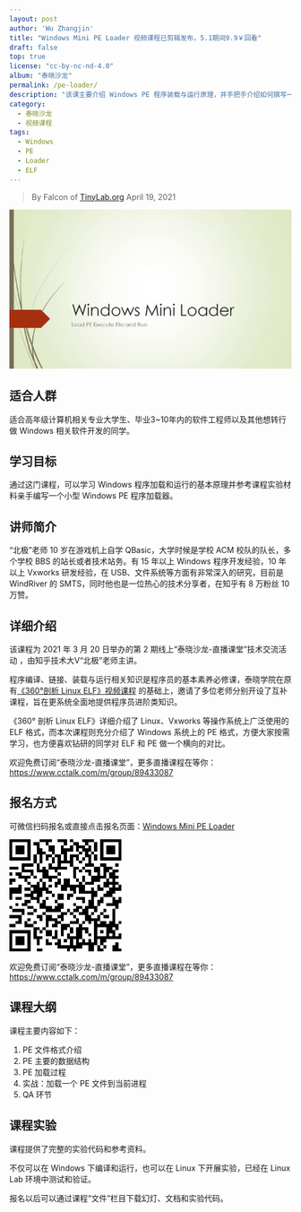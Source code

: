 ```yaml
---
layout: post
author: 'Wu Zhangjin'
title: "Windows Mini PE Loader 视频课程已剪辑发布，5.1期间9.9￥回看"
draft: false
top: true
license: "cc-by-nc-nd-4.0"
album: "泰晓沙龙"
permalink: /pe-loader/
description: "该课主要介绍 Windows PE 程序装载与运行原理，并手把手介绍如何撰写一个小型程序装载器，理论与实战并重"
category:
  - 泰晓沙龙
  - 视频课程
tags:
  - Windows
  - PE
  - Loader
  - ELF
---
```


> By Falcon of [TinyLab.org][1]
> April 19, 2021

![PE 课程宣传图](/images/courses/pe-loader.jpg)

## 适合人群

适合高年级计算机相关专业大学生、毕业3~10年内的软件工程师以及其他想转行做 Windows 相关软件开发的同学。

## 学习目标

通过这门课程，可以学习 Windows 程序加载和运行的基本原理并参考课程实验材料亲手编写一个小型 Windows PE 程序加载器。

## 讲师简介

“北极”老师 10 岁在游戏机上自学 QBasic，大学时候是学校 ACM 校队的队长，多个学校 BBS 的站长或者技术站务。有 15 年以上 Windows 程序开发经验，10 年以上 Vxworks 研发经验，在 USB、文件系统等方面有非常深入的研究，目前是 WindRiver 的 SMTS，同时他也是一位热心的技术分享者，在知乎有 8 万粉丝 10 万赞。

## 详细介绍

该课程为 2021 年 3 月 20 日举办的第 2 期线上“泰晓沙龙-直播课堂”技术交流活动 ，由知乎技术大V“北极”老师主讲。

程序编译、链接、装载与运行相关知识是程序员的基本素养必修课，泰晓学院在原有[《360°剖析 Linux ELF》视频课程](https://www.cctalk.com/m/group/88089283) 的基础上，邀请了多位老师分别开设了互补课程，旨在更系统全面地提供程序员进阶类知识。

《360° 剖析 Linux ELF》详细介绍了 Linux、Vxworks 等操作系统上广泛使用的 ELF 格式，而本次课程则充分介绍了 Windows 系统上的 PE 格式，方便大家按需学习，也方便喜欢钻研的同学对 ELF 和 PE 做一个横向的对比。

欢迎免费订阅“泰晓沙龙-直播课堂”，更多直播课程在等你：<https://www.cctalk.com/m/group/89433087>

## 报名方式

可微信扫码报名或直接点击报名页面：[Windows Mini PE Loader](https://www.cctalk.com/m/group/89507527)

![Windows Mini PE Loader](/images/courses/pe-course-qrcode.png)

欢迎免费订阅“泰晓沙龙-直播课堂”，更多直播课程在等你：<https://www.cctalk.com/m/group/89433087>


## 课程大纲

课程主要内容如下：

1. PE 文件格式介绍
2. PE 主要的数据结构
3. PE 加载过程
4. 实战：加载一个 PE 文件到当前进程
5. QA 环节

## 课程实验

课程提供了完整的实验代码和参考资料。

不仅可以在 Windows 下编译和运行，也可以在 Linux 下开展实验，已经在 Linux Lab 环境中测试和验证。

报名以后可以通过课程“文件”栏目下载幻灯、文档和实验代码。

[1]: http://tinylab.org
